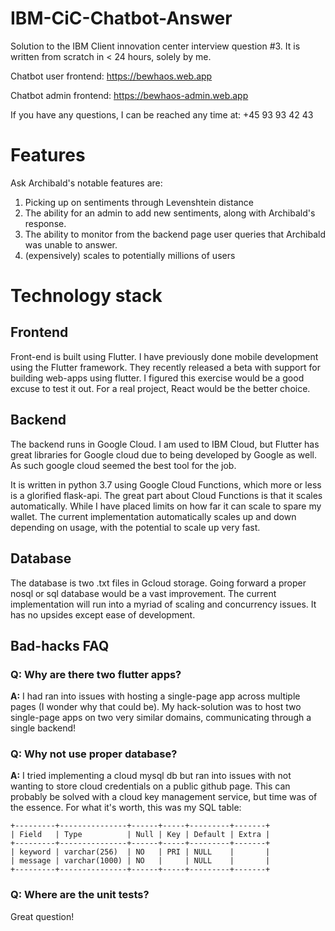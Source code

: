 # IBM-CiC-Chatbot-Answer
Solution to the IBM Client innovation center interview question #3. It is written from scratch in < 24 hours, solely by me.

Chatbot user frontend: https://bewhaos.web.app

Chatbot admin frontend: https://bewhaos-admin.web.app

If you have any questions, I can be reached any time at:
+45 93 93 42 43

# Features
Ask Archibald's notable features are:
1. Picking up on sentiments through Levenshtein distance
2. The ability for an admin to add new sentiments, along with Archibald's response.
3. The ability to monitor from the backend page user queries that Archibald was unable to answer.
4. (expensively) scales to potentially millions of users

# Technology stack
## Frontend
Front-end is built using Flutter. I have previously done mobile development using the Flutter framework. They recently released a beta with support for building web-apps using flutter. I figured this exercise would be a good excuse to test it out. For a real project, React would be the better choice.
## Backend
The backend runs in Google Cloud. I am used to IBM Cloud, but Flutter has great libraries for Google cloud due to being developed by Google as well. As such google cloud seemed the best tool for the job.

It is written in python 3.7 using Google Cloud Functions, which more or less is a glorified flask-api. The great part about Cloud Functions is that it scales automatically. While I have placed limits on how far it can scale to spare my wallet. The current implementation automatically scales up and down depending on usage, with the potential to scale up very fast.
## Database
The database is two .txt files in Gcloud storage. Going forward a proper nosql or sql database would be a vast improvement. The current implementation will run into a myriad of scaling and concurrency issues. It has no upsides except ease of development.
## Bad-hacks FAQ

### Q: Why are there two flutter apps?
**A:** I had ran into issues with hosting a single-page app across multiple pages (I wonder why that could be). My hack-solution was to host two single-page apps on two very similar domains, communicating through a single backend!

### Q: Why not use proper database?
**A:** I tried implementing a cloud mysql db but ran into issues with not wanting to store cloud credentials on a public github page. This can probably be solved with a cloud key management service, but time was of the essence.
For what it's worth, this was my SQL table:
```
+---------+---------------+------+-----+---------+-------+
| Field   | Type          | Null | Key | Default | Extra |
+---------+---------------+------+-----+---------+-------+
| keyword | varchar(256)  | NO   | PRI | NULL    |       |
| message | varchar(1000) | NO   |     | NULL    |       |
+---------+---------------+------+-----+---------+-------+
```
### Q: Where are the unit tests?
Great question!
